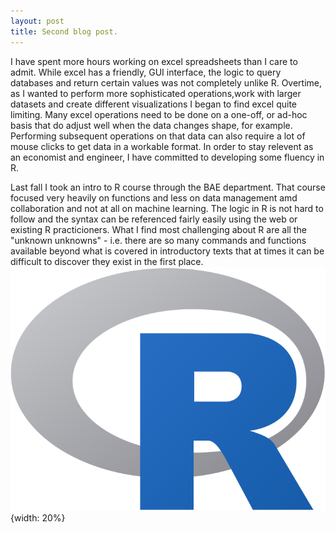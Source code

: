 ```yaml
---
layout: post
title: Second blog post.
---
```

I have spent more hours working on excel spreadsheets than I care to admit. While excel has a friendly, GUI interface, the logic to query databases and return certain values was not completely unlike R. Overtime, as I wanted to perform more sophisticated operations,work with larger datasets and create different visualizations I began to find excel quite limiting. Many excel operations need to be done on a one-off, or ad-hoc basis that do adjust well when the data changes shape, for example. Performing subsequent operations on that data can also require a lot of mouse clicks to get data in a workable format. In order to stay relevent as an economist and engineer, I have committed to developing some fluency in R. 

Last fall I took an intro to R course through the BAE department. That course focused very heavily on functions and less on data management amd collaboration and not at all on machine learning. The logic in R is not hard to follow and the syntax can be referenced fairly easily using the web or existing R practicioners. What I find most challenging about R are all the "unknown unknowns" - i.e. there are so many commands and functions available beyond what is covered in introductory texts that at times it can be difficult to discover they exist in the first place. 
![](https://raw.githubusercontent.com/ocwagner/ocwagner.github.io/master/images/Rlogo.png){width: 20%}
